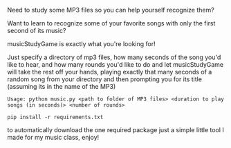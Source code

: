Need to study some MP3 files so you can help yourself recognize them?

Want to learn to recognize some of your favorite songs with only
the first second of its music?

musicStudyGame is exactly what you're looking for! 

Just specify a directory of mp3 files, how many seconds of the song you'd like to hear, and how many rounds you'd like to do and let musicStudyGame will take the rest off your hands, playing exactly that many seconds of a random song from your directory and then prompting you for its title (assuming its in the name of the MP3)

	Usage: python music.py <path to folder of MP3 files> <duration to play songs (in seconds)> <number of rounds>
 
	pip install -r requirements.txt
to automatically download the one required package
just a simple little tool I made for my music class, enjoy!

